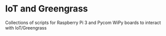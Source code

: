 # IoT and Greengrass

Collections of scripts for Raspberry Pi 3 and Pycom WiPy boards to interact with IoT/Greengrass
